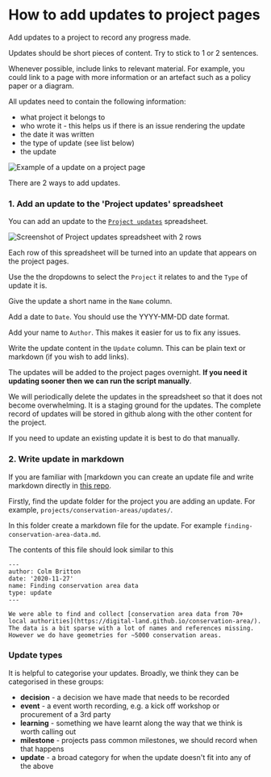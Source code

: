 # How to add updates to project pages

Add updates to a project to record any progress made.

Updates should be short pieces of content. Try to stick to 1 or 2 sentences.

Whenever possible, include links to relevant material. For example, you could link to a page with more information or an artefact such as a policy paper or a diagram.

All updates need to contain the following information:

* what project it belongs to
* who wrote it - this helps us if there is an issue rendering the update
* the date it was written
* the type of update (see list below)
* the update

![Example of a update on a project page](https://raw.githubusercontent.com/digital-land/project/main/src/images/readmes/project-page-update-example.png)

There are 2 ways to add updates.

### 1. Add an update to the 'Project updates' spreadsheet

You can add an update to the [`Project updates`](https://docs.google.com/spreadsheets/d/1hOnXFXQFOt_pYIs6haCzym1eLPzBupvTQP0DWZh37ww/edit) spreadsheet.

![Screenshot of Project updates spreadsheet with 2 rows](https://raw.githubusercontent.com/digital-land/project/main/src/images/readmes/updates-spreadsheets-screenshot.png)

Each row of this spreadsheet will be turned into an update that appears on the project pages.

Use the the dropdowns to select the `Project` it relates to and the `Type` of update it is.

Give the update a short name in the `Name` column.

Add a date to `Date`. You should use the YYYY-MM-DD date format.

Add your name to `Author`. This makes it easier for us to fix any issues.

Write the update content in the `Update` column. This can be plain text or markdown (if you wish to add links).

The updates will be added to the project pages overnight. **If you need it updating sooner then we can run the script manually**.

We will periodically delete the updates in the spreadsheet so that it does not become overwhelming. It is a staging ground for the updates. The complete record of updates will be stored in github along with the other content for the project.

If you need to update an existing update it is best to do that manually.

### 2. Write update in markdown

If you are familiar with [markdown you can create an update file and write markdown directly in [this repo](https://github.com/digital-land/project).

Firstly, find the update folder for the project you are adding an update. For example, `projects/conservation-areas/updates/`.

In this folder create a markdown file for the update. For example `finding-conservation-area-data.md`.

The contents of this file should look similar to this

```
---
author: Colm Britton
date: '2020-11-27'
name: Finding conservation area data
type: update
---

We were able to find and collect [conservation area data from 70+ local authorities](https://digital-land.github.io/conservation-area/). The data is a bit sparse with a lot of names and references missing. However we do have geometries for ~5000 conservation areas.
```


### Update types

It is helpful to categorise your updates. Broadly, we think they can be categorised in these groups:

* **decision** - a decision we have made that needs to be recorded
* **event** - a event worth recording, e.g. a kick off workshop or procurement of a 3rd party
* **learning** - something we have learnt along the way that we think is worth calling out
* **milestone** - projects pass common milestones, we should record when that happens
* **update** - a broad category for when the update doesn't fit into any of the above